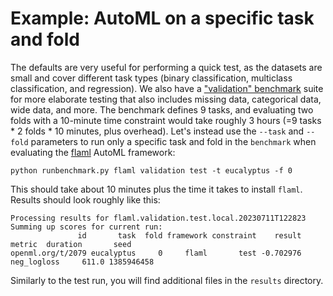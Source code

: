 # Example: AutoML on a specific task and fold

The defaults are very useful for performing a quick test, as the datasets are small
and cover different task types (binary classification, multiclass classification, and 
regression). We also have a ["validation" benchmark](https://openml.github.io/automlbenchmark/resources/benchmarks/validation.yaml)
suite for more elaborate testing that also includes missing data, categorical data, 
wide data, and more. The benchmark defines 9 tasks, and evaluating two folds with a
10-minute time constraint would take roughly 3 hours (=9 tasks * 2 folds * 10 minutes,
plus overhead). Let's instead use the `--task` and `--fold` parameters to run only a
specific task and fold in the `benchmark` when evaluating the 
[flaml](https://microsoft.github.io/FLAML/) AutoML framework:

```
python runbenchmark.py flaml validation test -t eucalyptus -f 0
```

This should take about 10 minutes plus the time it takes to install `flaml`.
Results should look roughly like this:

```
Processing results for flaml.validation.test.local.20230711T122823
Summing up scores for current run:
               id       task  fold framework constraint    result      metric  duration       seed
openml.org/t/2079 eucalyptus     0     flaml       test -0.702976 neg_logloss     611.0 1385946458
```

Similarly to the test run, you will find additional files in the `results` directory.
